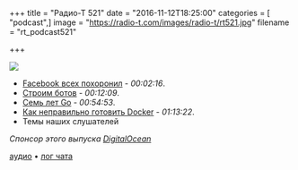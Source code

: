 +++
title = "Радио-Т 521"
date = "2016-11-12T18:25:00"
categories = [ "podcast",]
image = "https://radio-t.com/images/radio-t/rt521.jpg"
filename = "rt_podcast521"

+++

![](https://radio-t.com/images/radio-t/rt521.jpg)

- [Facebook всех похоронил](http://www.theverge.com/2016/11/11/13602824/facebook-just-killed-everyone) - *00:02:16*.
- [Строим ботов](https://github.com/umputun/rt-bot) - *00:12:09*.
- [Семь лет Go](https://blog.golang.org/7years) - *00:54:53*.
- [Как неправильно готовить Docker](https://www.voxxed.com/blog/2016/11/docker-container-anti-patterns/) - *01:13:22*.
- Темы наших слушателей

_Спонсор этого выпуска [DigitalOcean](https://do.co/radiot)_

[аудио](https://cdn.radio-t.com/rt_podcast521.mp3) • [лог чата](http://chat.radio-t.com/logs/radio-t-521.html)
<audio src="https://cdn.radio-t.com/rt_podcast521.mp3" preload="none"></audio>
